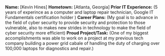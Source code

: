 **Name:** [Kevin Hines]
**Hometown:** [Atlanta, Georgia]
**Prior IT Experience:**
(5 years of experince as a computer and laptop repair technician, Google IT Fundamentals certification holder )
**Career Plans:**
(My goal is to advance in the field of cyber security to provide security and protection to those vulnerable, also to makes new strides in technology to make the field of cyber security more efficient)
**Proud Project/Task:**
(One of my biggest accomplishments was able to work on a project at my previous tech company building a power grid cabale of handling the duty of charging over 100,000 laptops for diagnostics and repair.)

